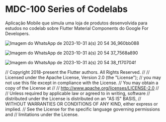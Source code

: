 # MDC-100 Series of Codelabs

Aplicação Mobile que simula uma loja de produtos desenvolvida para estudos no codelab sobre Flutter Material Components do Google For Developers.


![Imagem do WhatsApp de 2023-10-31 à(s) 20 54 36_960bb088](https://github.com/Olivaar/flutter_code_lab_02_material_components/assets/72718272/b2bc356d-bc41-4c80-a586-f97840967308)

![Imagem do WhatsApp de 2023-10-31 à(s) 20 54 37_7568a890](https://github.com/Olivaar/flutter_code_lab_02_material_components/assets/72718272/fe7f2943-8682-4084-a61e-45b29d0a1d22)

![Imagem do WhatsApp de 2023-10-31 à(s) 20 54 38_f170704f](https://github.com/Olivaar/flutter_code_lab_02_material_components/assets/72718272/1d196fbb-a40f-4ce4-acea-a0596f533c81)

// Copyright 2018-present the Flutter authors. All Rights Reserved.
//
// Licensed under the Apache License, Version 2.0 (the "License");
// you may not use this file except in compliance with the License.
// You may obtain a copy of the License at
//
// http://www.apache.org/licenses/LICENSE-2.0
//
// Unless required by applicable law or agreed to in writing, software
// distributed under the License is distributed on an "AS IS" BASIS,
// WITHOUT WARRANTIES OR CONDITIONS OF ANY KIND, either express or implied.
// See the License for the specific language governing permissions and
// limitations under the License.
